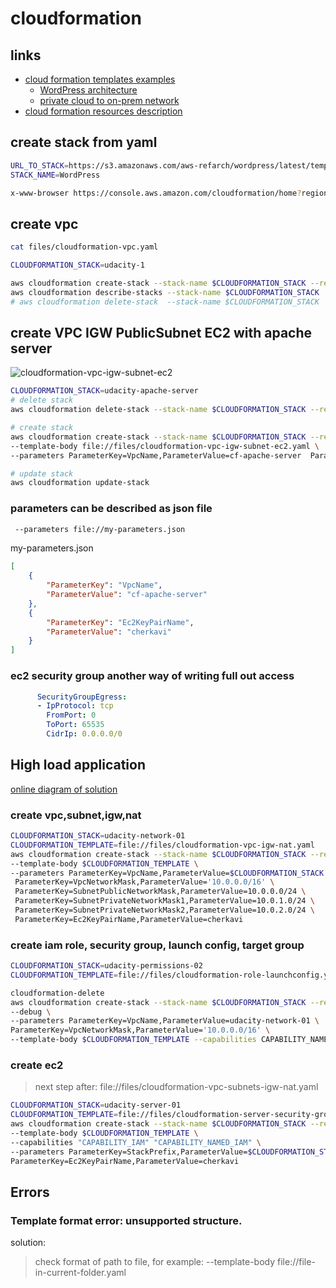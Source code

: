 # cloudformation
## links
* [cloud formation templates examples](https://github.com/orgs/aws-samples/repositories?q=cloudformation)
  * [WordPress architecture](https://github.com/aws-samples/aws-refarch-wordpress)
  * [private cloud to on-prem network](https://github.com/udacity/nd9991-c2-Infrastructure-as-Code-v1-Exercises_Solution/tree/master/lesson-2-Infrastructure%20as%20Code)
* [cloud formation resources description](https://docs.aws.amazon.com/AWSCloudFormation/latest/UserGuide/aws-template-resource-type-ref.html)

## create stack from yaml
```sh
URL_TO_STACK=https://s3.amazonaws.com/aws-refarch/wordpress/latest/templates/aws-refarch-wordpress-master-newvpc.yaml
STACK_NAME=WordPress

x-www-browser https://console.aws.amazon.com/cloudformation/home?region=us-east-1#/stacks/new?stackName=$STACK_NAME&templateURL=$URL_TO_STACK
```  

## create vpc
```sh
cat files/cloudformation-vpc.yaml
```
```sh
CLOUDFORMATION_STACK=udacity-1

aws cloudformation create-stack --stack-name $CLOUDFORMATION_STACK --region us-east-1 --template-body file://files/cloudformation-vpc.yaml
aws cloudformation describe-stacks --stack-name $CLOUDFORMATION_STACK
# aws cloudformation delete-stack  --stack-name $CLOUDFORMATION_STACK
```

## create VPC IGW PublicSubnet EC2 with apache server
![cloudformation-vpc-igw-subnet-ec2](https://user-images.githubusercontent.com/8113355/230791715-158046f5-8d08-465e-9389-18d3d1c46a0b.png)  
```sh
CLOUDFORMATION_STACK=udacity-apache-server
# delete stack 
aws cloudformation delete-stack --stack-name $CLOUDFORMATION_STACK --region us-east-1

# create stack
aws cloudformation create-stack --stack-name $CLOUDFORMATION_STACK --region us-east-1 --debug \
--template-body file://files/cloudformation-vpc-igw-subnet-ec2.yaml \
--parameters ParameterKey=VpcName,ParameterValue=cf-apache-server  ParameterKey=Ec2KeyPairName,ParameterValue=cherkavi

# update stack 
aws cloudformation update-stack 
```

### parameters can be described as json file
```sh
 --parameters file://my-parameters.json
```
my-parameters.json
```json
[
	{
		"ParameterKey": "VpcName",
		"ParameterValue": "cf-apache-server"
	}, 
	{
		"ParameterKey": "Ec2KeyPairName",
		"ParameterValue": "cherkavi"
	}
]
```

### ec2 security group another way of writing full out access
```yaml
      SecurityGroupEgress:
      - IpProtocol: tcp
        FromPort: 0
        ToPort: 65535
        CidrIp: 0.0.0.0/0
```

## High load application
[online diagram of solution](https://online.visual-paradigm.com/w/xqyroxcb/diagrams/#diagram:workspace=xqyroxcb&proj=2&id=33)

### create vpc,subnet,igw,nat
```sh
CLOUDFORMATION_STACK=udacity-network-01
CLOUDFORMATION_TEMPLATE=file://files/cloudformation-vpc-igw-nat.yaml
aws cloudformation create-stack --stack-name $CLOUDFORMATION_STACK --region $AWS_DEFAULT_REGION  \
--template-body $CLOUDFORMATION_TEMPLATE \
--parameters ParameterKey=VpcName,ParameterValue=$CLOUDFORMATION_STACK \
 ParameterKey=VpcNetworkMask,ParameterValue='10.0.0.0/16' \
 ParameterKey=SubnetPublicNetworkMask,ParameterValue=10.0.0.0/24 \
 ParameterKey=SubnetPrivateNetworkMask1,ParameterValue=10.0.1.0/24 \
 ParameterKey=SubnetPrivateNetworkMask2,ParameterValue=10.0.2.0/24 \
 ParameterKey=Ec2KeyPairName,ParameterValue=cherkavi
```

### create iam role, security group, launch config, target group
```sh
CLOUDFORMATION_STACK=udacity-permissions-02
CLOUDFORMATION_TEMPLATE=file://files/cloudformation-role-launchconfig.yaml

cloudformation-delete
aws cloudformation create-stack --stack-name $CLOUDFORMATION_STACK --region $AWS_DEFAULT_REGION \
--debug \
--parameters ParameterKey=VpcName,ParameterValue=udacity-network-01 \
ParameterKey=VpcNetworkMask,ParameterValue='10.0.0.0/16' \
--template-body $CLOUDFORMATION_TEMPLATE --capabilities CAPABILITY_NAMED_IAM
```

### create ec2
> next step after: file://files/cloudformation-vpc-subnets-igw-nat.yaml
```sh
CLOUDFORMATION_STACK=udacity-server-01
CLOUDFORMATION_TEMPLATE=file://files/cloudformation-server-security-group.yaml
aws cloudformation create-stack --stack-name $CLOUDFORMATION_STACK --region $REGION  \
--template-body $CLOUDFORMATION_TEMPLATE \
--capabilities "CAPABILITY_IAM" "CAPABILITY_NAMED_IAM" \
--parameters ParameterKey=StackPrefix,ParameterValue=$CLOUDFORMATION_STACK \
ParameterKey=Ec2KeyPairName,ParameterValue=cherkavi
```

## Errors
### Template format error: unsupported structure.
solution:
> check format of path to file, for example:
> --template-body file://file-in-current-folder.yaml

